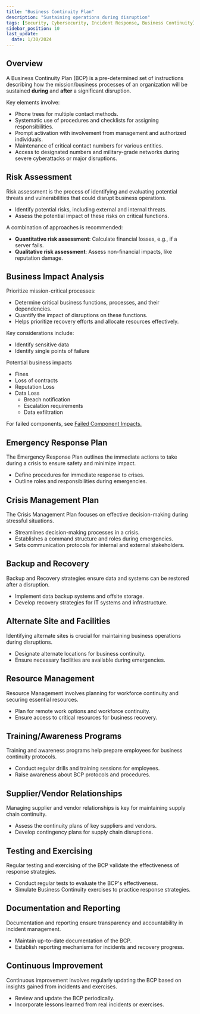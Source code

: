 ```yaml
---
title: "Business Continuity Plan"
description: "Sustaining operations during disruption"
tags: [Security, Cybersecurity, Incident Response, Business Continuity]
sidebar_position: 10
last_update:
  date: 1/30/2024
---
```



## Overview

A Business Continuity Plan (BCP) is a pre-determined set of instructions describing how the mission/business processes of an organization will be sustained **during** and **after** a significant disruption.

Key elements involve:

- Phone trees for multiple contact methods.
- Systematic use of procedures and checklists for assigning responsibilities.
- Prompt activation with involvement from management and authorized individuals.
- Maintenance of critical contact numbers for various entities.
- Access to designated numbers and military-grade networks during severe cyberattacks or major disruptions.


## Risk Assessment

Risk assessment is the process of identifying and evaluating potential threats and vulnerabilities that could disrupt business operations.

- Identify potential risks, including external and internal threats.
- Assess the potential impact of these risks on critical functions.

A combination of approaches is recommended:

- **Quantitative risk assessment**: Calculate financial losses, e.g., if a server fails.
- **Qualitative risk assessment**: Assess non-financial impacts, like reputation damage.



## Business Impact Analysis

Prioritize mission-critical processes:

- Determine critical business functions, processes, and their dependencies.
- Quantify the impact of disruptions on these functions.
- Helps prioritize recovery efforts and allocate resources effectively.

Key considerations include:

- Identify sensitive data 
- Identify single points of failure

Potential business impacts

- Fines 
- Loss of contracts
- Reputation Loss
- Data Loss
    - Breach notification 
    - Escalation requirements 
    - Data exfiltration

For failed components, see [Failed Component Impacts.](010-Business-Continuity.md#failed-component-impacts)


## Emergency Response Plan

The Emergency Response Plan outlines the immediate actions to take during a crisis to ensure safety and minimize impact.

- Define procedures for immediate response to crises.
- Outline roles and responsibilities during emergencies.

## Crisis Management Plan

The Crisis Management Plan focuses on effective decision-making during stressful situations.

- Streamlines decision-making processes in a crisis.
- Establishes a command structure and roles during emergencies.
- Sets communication protocols for internal and external stakeholders.


## Backup and Recovery 

Backup and Recovery strategies ensure data and systems can be restored after a disruption.

- Implement data backup systems and offsite storage.
- Develop recovery strategies for IT systems and infrastructure.

## Alternate Site and Facilities

Identifying alternate sites is crucial for maintaining business operations during disruptions.

- Designate alternate locations for business continuity.
- Ensure necessary facilities are available during emergencies.


## Resource Management

Resource Management involves planning for workforce continuity and securing essential resources.

- Plan for remote work options and workforce continuity.
- Ensure access to critical resources for business recovery.

## Training/Awareness Programs

Training and awareness programs help prepare employees for business continuity protocols.

- Conduct regular drills and training sessions for employees.
- Raise awareness about BCP protocols and procedures.

## Supplier/Vendor Relationships

Managing supplier and vendor relationships is key for maintaining supply chain continuity.

- Assess the continuity plans of key suppliers and vendors.
- Develop contingency plans for supply chain disruptions.

## Testing and Exercising

Regular testing and exercising of the BCP validate the effectiveness of response strategies.

- Conduct regular tests to evaluate the BCP's effectiveness.
- Simulate Business Continuity exercises to practice response strategies.

## Documentation and Reporting

Documentation and reporting ensure transparency and accountability in incident management.

- Maintain up-to-date documentation of the BCP.
- Establish reporting mechanisms for incidents and recovery progress.

## Continuous Improvement

Continuous improvement involves regularly updating the BCP based on insights gained from incidents and exercises.

- Review and update the BCP periodically.
- Incorporate lessons learned from real incidents or exercises.
